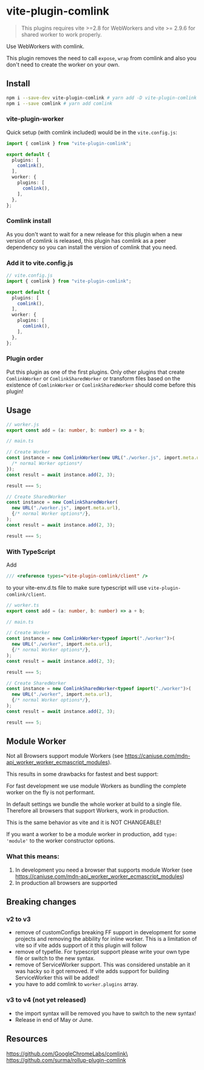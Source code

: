 # vite-plugin-comlink

> This plugins requires vite >=2.8 for WebWorkers and vite >= 2.9.6 for shared
> worker to work properly.

Use WebWorkers with comlink.

This plugin removes the need to call `expose`, `wrap` from comlink and also you
don't need to create the worker on your own.

## Install

```sh
npm i --save-dev vite-plugin-comlink # yarn add -D vite-plugin-comlink
npm i --save comlink # yarn add comlink
```

### vite-plugin-worker

Quick setup (with comlink included) would be in the `vite.config.js`:

```ts
import { comlink } from "vite-plugin-comlink";

export default {
  plugins: [
    comlink(),
  ],
  worker: {
    plugins: [
      comlink(),
    ],
  },
};
```

### Comlink install

As you don't want to wait for a new release for this plugin when a new version
of comlink is released, this plugin has comlink as a peer dependency so you can
install the version of comlink that you need.

### Add it to vite.config.js

```ts
// vite.config.js
import { comlink } from "vite-plugin-comlink";

export default {
  plugins: [
    comlink(),
  ],
  worker: {
    plugins: [
      comlink(),
    ],
  },
};
```

### Plugin order

Put this plugin as one of the first plugins. Only other plugins that create
`ComlinkWorker` or `ComlinkSharedWorker` or transform files based on the
existence of `ComlinkWorker` or `ComlinkSharedWorker` should come before this
plugin!

## Usage

```ts
// worker.js
export const add = (a: number, b: number) => a + b;

// main.ts

// Create Worker
const instance = new ComlinkWorker(new URL("./worker.js", import.meta.url), {
  /* normal Worker options*/
});
const result = await instance.add(2, 3);

result === 5;

// Create SharedWorker
const instance = new ComlinkSharedWorker(
  new URL("./worker.js", import.meta.url),
  {/* normal Worker options*/},
);
const result = await instance.add(2, 3);

result === 5;
```

### With TypeScript

Add

```ts
/// <reference types="vite-plugin-comlink/client" />
```

to your vite-env.d.ts file to make sure typescript will use
`vite-plugin-comlink/client`.

```ts
// worker.ts
export const add = (a: number, b: number) => a + b;

// main.ts

// Create Worker
const instance = new ComlinkWorker<typeof import("./worker")>(
  new URL("./worker", import.meta.url),
  {/* normal Worker options*/},
);
const result = await instance.add(2, 3);

result === 5;

// Create SharedWorker
const instance = new ComlinkSharedWorker<typeof import("./worker")>(
  new URL("./worker", import.meta.url),
  {/* normal Worker options*/},
);
const result = await instance.add(2, 3);

result === 5;
```

## Module Worker

Not all Browsers support module Workers (see
https://caniuse.com/mdn-api_worker_worker_ecmascript_modules).

This results in some drawbacks for fastest and best support:

For fast development we use module Workers as bundling the complete worker on
the fly is not performant.

In default settings we bundle the whole worker at build to a single file.
Therefore all browsers that support Workers, work in production.

This is the same behavior as vite and it is NOT CHANGEABLE!

If you want a worker to be a module worker in production, add `type: 'module'`
to the worker constructor options.

### What this means:

1. In development you need a browser that supports module Worker (see
   https://caniuse.com/mdn-api_worker_worker_ecmascript_modules)
2. In production all browsers are supported

## Breaking changes

### v2 to v3

- remove of customConfigs breaking FF support in development for some projects
  and removing the abbility for inline worker. This is a limitation of vite so
  if vite adds support of it this plugin will follow
- remove of typefile. For typescript support please write your own type file or
  switch to the new syntax.
- remove of ServiceWorker support. This was considered unstable an it was hacky
  so it got removed. If vite adds support for building ServiceWorker this will
  be added!
- you have to add comlink to `worker.plugins` array.

### v3 to v4 (not yet released)

- the import syntax will be removed you have to switch to the new syntax!
- Release in end of May or June.

## Resources

https://github.com/GoogleChromeLabs/comlink\
https://github.com/surma/rollup-plugin-comlink
